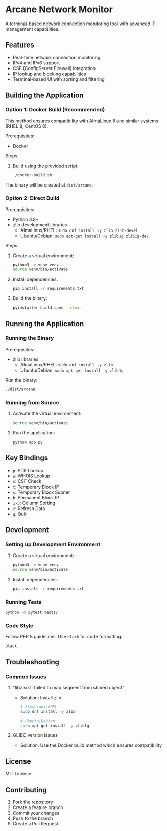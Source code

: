 # Arcane Network Monitor

A terminal-based network connection monitoring tool with advanced IP management capabilities.

## Features

- Real-time network connection monitoring
- IPv4 and IPv6 support
- CSF (ConfigServer Firewall) integration
- IP lookup and blocking capabilities
- Terminal-based UI with sorting and filtering

## Building the Application

### Option 1: Docker Build (Recommended)

This method ensures compatibility with AlmaLinux 8 and similar systems (RHEL 8, CentOS 8).

Prerequisites:
- Docker

Steps:
1. Build using the provided script:
   ```bash
   ./docker-build.sh
   ```

The binary will be created at `dist/arcane`.

### Option 2: Direct Build

Prerequisites:
- Python 3.8+
- zlib development libraries
  - AlmaLinux/RHEL: `sudo dnf install -y zlib zlib-devel`
  - Ubuntu/Debian: `sudo apt-get install -y zlib1g zlib1g-dev`

Steps:
1. Create a virtual environment:
   ```bash
   python3 -m venv venv
   source venv/bin/activate
   ```

2. Install dependencies:
   ```bash
   pip install -r requirements.txt
   ```

3. Build the binary:
   ```bash
   pyinstaller build.spec --clean
   ```

## Running the Application

### Running the Binary

Prerequisites:
- zlib libraries
  - AlmaLinux/RHEL: `sudo dnf install -y zlib`
  - Ubuntu/Debian: `sudo apt-get install -y zlib1g`

Run the binary:
```bash
./dist/arcane
```

### Running from Source

1. Activate the virtual environment:
   ```bash
   source venv/bin/activate
   ```

2. Run the application:
   ```bash
   python app.py
   ```

## Key Bindings

- `p`: PTR Lookup
- `w`: WHOIS Lookup
- `c`: CSF Check
- `t`: Temporary Block IP
- `s`: Temporary Block Subnet
- `b`: Permanent Block IP
- `1-5`: Column Sorting
- `r`: Refresh Data
- `q`: Quit

## Development

### Setting up Development Environment

1. Create a virtual environment:
   ```bash
   python3 -m venv venv
   source venv/bin/activate
   ```

2. Install dependencies:
   ```bash
   pip install -r requirements.txt
   ```

### Running Tests

```bash
python -m pytest tests/
```

### Code Style

Follow PEP 8 guidelines. Use `black` for code formatting:
```bash
black .
```

## Troubleshooting

### Common Issues

1. "libz.so.1: failed to map segment from shared object"
   - Solution: Install zlib
     ```bash
     # AlmaLinux/RHEL
     sudo dnf install -y zlib
     
     # Ubuntu/Debian
     sudo apt-get install -y zlib1g
     ```

2. GLIBC version issues
   - Solution: Use the Docker build method which ensures compatibility

## License

MIT License

## Contributing

1. Fork the repository
2. Create a feature branch
3. Commit your changes
4. Push to the branch
5. Create a Pull Request
